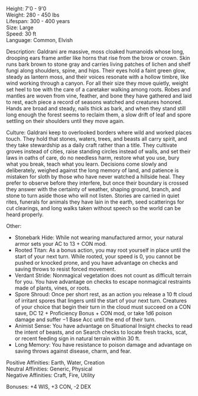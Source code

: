 Height: 7'0 - 9'0  
Weight: 280 - 450 lbs  
Lifespan: 300 - 400 years  
Size: Large  
Speed: 30 ft  
Language: Common, Elvish

Description: Galdrani are massive, moss cloaked humanoids whose long, drooping ears frame antler like horns that rise from the brow or crown. Skin runs bark brown to stone gray and carries living patches of lichen and shelf fungi along shoulders, spine, and hips. Their eyes hold a faint green glow, steady as lantern moss, and their voices resonate with a hollow timbre, like wind working through a canyon. For all their size they move quietly, weight set heel to toe with the care of a caretaker walking among roots. Robes and mantles are woven from vine, feather, and bone they have gathered and laid to rest, each piece a record of seasons watched and creatures honored. Hands are broad and steady, nails thick as bark, and when they stand still long enough the forest seems to reclaim them, a slow drift of leaf and spore settling on their shoulders until they move again.

Culture: Galdrani keep to overlooked borders where wild and worked places touch. They hold that stones, waters, trees, and beasts all carry spirit, and they take stewardship as a daily craft rather than a title. They cultivate groves instead of cities, raise standing circles instead of walls, and set their laws in oaths of care, do no needless harm, restore what you use, bury what you break, teach what you learn. Decisions come slowly and deliberately, weighed against the long memory of land, and patience is mistaken for sloth by those who have never watched a hillside heal. They prefer to observe before they interfere, but once their boundary is crossed they answer with the certainty of weather, shaping ground, branch, and stone to turn aside those who will not listen. Stories are carried in quiet rites, funerals for animals they have lain in the earth, seed scatterings for cut clearings, and long walks taken without speech so the world can be heard properly.

Other:
- Stonebark Hide: While not wearing manufactured armor, your natural armor sets your AC to 13 + CON mod.
- Rooted Titan: As a bonus action, you may root yourself in place until the start of your next turn. While rooted, your speed is 0, you cannot be pushed or knocked prone, and you have advantage on checks and saving throws to resist forced movement.
- Verdant Stride: Nonmagical vegetation does not count as difficult terrain for you. You have advantage on checks to escape nonmagical restraints made of plants, vines, or roots.
- Spore Shroud: Once per short rest, as an action you release a 10 ft cloud of irritant spores that lingers until the start of your next turn. Creatures of your choice that begin their turn in the cloud must succeed on a CON save, DC 12 + Proficiency Bonus + CON mod, or take 1d6 poison damage and suffer −1 Base Acc until the end of their turn.
- Animist Sense: You have advantage on Situational Insight checks to read the intent of beasts, and on Search checks to locate fresh tracks, scat, or recent feeding sign in natural terrain within 30 ft.
- Long Memory: You have resistance to poison damage and advantage on saving throws against disease, charm, and fear.

Positive Affinities: Earth, Water, Creation  
Neutral Affinities: Generic, Physical  
Negative Affinities: Craft, Fire, Utility  

Bonuses: +4 WIS, +3 CON, -2 DEX